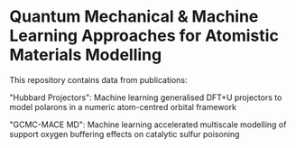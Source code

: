 # Quantum Mechanical & Machine Learning Approaches for Atomistic Materials Modelling

This repository contains data from publications:

"Hubbard Projectors": Machine learning generalised DFT+U projectors to model polarons in a numeric atom-centred orbital framework

"GCMC-MACE MD": Machine learning accelerated multiscale modelling of support oxygen buffering effects on catalytic sulfur poisoning
